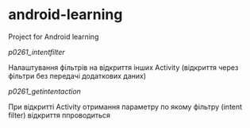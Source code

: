 # android-learning
Project for Android learning

_p0261_intentfilter_

Налаштування фільтрів на відкриття інших Activity (відкриття через фільтри без передачі додаткових даних)

_p0261_getintentaction_

При відкритті Activity отримання параметру по якому фільтру (intent filter) відкриття ппроводиться